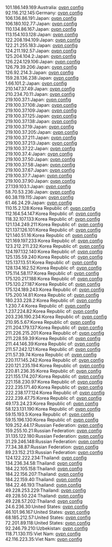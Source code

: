 101.186.149.169:Australia: [ovpn config](vpn/101_186_149_169.ovpn)  
92.116.212.145:Germany: [ovpn config](vpn/92_116_212_145.ovpn)  
106.136.86.191:Japan: [ovpn config](vpn/106_136_86_191.ovpn)  
106.180.102.77:Japan: [ovpn config](vpn/106_180_102_77.ovpn)  
110.134.86.167:Japan: [ovpn config](vpn/110_134_86_167.ovpn)  
113.154.103.128:Japan: [ovpn config](vpn/113_154_103_128.ovpn)  
122.208.194.109:Japan: [ovpn config](vpn/122_208_194_109.ovpn)  
122.21.255.183:Japan: [ovpn config](vpn/122_21_255_183.ovpn)  
124.211.192.57:Japan: [ovpn config](vpn/124_211_192_57.ovpn)  
125.204.104.2:Japan: [ovpn config](vpn/125_204_104_2.ovpn)  
126.224.129.106:Japan: [ovpn config](vpn/126_224_129_106.ovpn)  
126.79.39.206:Japan: [ovpn config](vpn/126_79_39_206.ovpn)  
126.92.214.3:Japan: [ovpn config](vpn/126_92_214_3.ovpn)  
159.28.136.238:Japan: [ovpn config](vpn/159_28_136_238.ovpn)  
1.66.101.2:Japan: [ovpn config](vpn/1_66_101_2.ovpn)  
210.147.37.49:Japan: [ovpn config](vpn/210_147_37_49.ovpn)  
210.234.70.11:Japan: [ovpn config](vpn/210_234_70_11.ovpn)  
219.100.37.1:Japan: [ovpn config](vpn/219_100_37_1.ovpn)  
219.100.37.108:Japan: [ovpn config](vpn/219_100_37_108.ovpn)  
219.100.37.109:Japan: [ovpn config](vpn/219_100_37_109.ovpn)  
219.100.37.125:Japan: [ovpn config](vpn/219_100_37_125.ovpn)  
219.100.37.138:Japan: [ovpn config](vpn/219_100_37_138.ovpn)  
219.100.37.19:Japan: [ovpn config](vpn/219_100_37_19.ovpn)  
219.100.37.205:Japan: [ovpn config](vpn/219_100_37_205.ovpn)  
219.100.37.211:Japan: [ovpn config](vpn/219_100_37_211.ovpn)  
219.100.37.213:Japan: [ovpn config](vpn/219_100_37_213.ovpn)  
219.100.37.22:Japan: [ovpn config](vpn/219_100_37_22.ovpn)  
219.100.37.4:Japan: [ovpn config](vpn/219_100_37_4.ovpn)  
219.100.37.50:Japan: [ovpn config](vpn/219_100_37_50.ovpn)  
219.100.37.58:Japan: [ovpn config](vpn/219_100_37_58.ovpn)  
219.100.37.67:Japan: [ovpn config](vpn/219_100_37_67.ovpn)  
219.100.37.7:Japan: [ovpn config](vpn/219_100_37_7.ovpn)  
219.100.37.90:Japan: [ovpn config](vpn/219_100_37_90.ovpn)  
27.139.103.1:Japan: [ovpn config](vpn/27_139_103_1.ovpn)  
58.70.53.236:Japan: [ovpn config](vpn/58_70_53_236.ovpn)  
60.38.119.115:Japan: [ovpn config](vpn/60_38_119_115.ovpn)  
61.46.24.29:Japan: [ovpn config](vpn/61_46_24_29.ovpn)  
110.15.2.128:Korea Republic of: [ovpn config](vpn/110_15_2_128.ovpn)  
112.164.54.147:Korea Republic of: [ovpn config](vpn/112_164_54_147.ovpn)  
118.32.107.133:Korea Republic of: [ovpn config](vpn/118_32_107_133.ovpn)  
121.134.249.211:Korea Republic of: [ovpn config](vpn/121_134_249_211.ovpn)  
121.137.126.101:Korea Republic of: [ovpn config](vpn/121_137_126_101.ovpn)  
121.140.51.16:Korea Republic of: [ovpn config](vpn/121_140_51_16.ovpn)  
121.169.197.233:Korea Republic of: [ovpn config](vpn/121_169_197_233.ovpn)  
123.212.211.232:Korea Republic of: [ovpn config](vpn/123_212_211_232.ovpn)  
124.197.132.140:Korea Republic of: [ovpn config](vpn/124_197_132_140.ovpn)  
125.135.59.240:Korea Republic of: [ovpn config](vpn/125_135_59_240.ovpn)  
125.137.13.51:Korea Republic of: [ovpn config](vpn/125_137_13_51.ovpn)  
128.134.162.52:Korea Republic of: [ovpn config](vpn/128_134_162_52.ovpn)  
175.114.58.117:Korea Republic of: [ovpn config](vpn/175_114_58_117.ovpn)  
175.120.217.188:Korea Republic of: [ovpn config](vpn/175_120_217_188.ovpn)  
175.120.27.187:Korea Republic of: [ovpn config](vpn/175_120_27_187.ovpn)  
175.124.189.243:Korea Republic of: [ovpn config](vpn/175_124_189_243.ovpn)  
175.200.14.81:Korea Republic of: [ovpn config](vpn/175_200_14_81.ovpn)  
180.233.228.2:Korea Republic of: [ovpn config](vpn/180_233_228_2.ovpn)  
1.230.7.4:Korea Republic of: [ovpn config](vpn/1_230_7_4.ovpn)  
1.237.224.82:Korea Republic of: [ovpn config](vpn/1_237_224_82.ovpn)  
203.236.190.234:Korea Republic of: [ovpn config](vpn/203_236_190_234.ovpn)  
210.95.5.67:Korea Republic of: [ovpn config](vpn/210_95_5_67.ovpn)  
211.204.179.137:Korea Republic of: [ovpn config](vpn/211_204_179_137.ovpn)  
211.226.215.201:Korea Republic of: [ovpn config](vpn/211_226_215_201.ovpn)  
211.228.59.39:Korea Republic of: [ovpn config](vpn/211_228_59_39.ovpn)  
211.44.146.39:Korea Republic of: [ovpn config](vpn/211_44_146_39.ovpn)  
211.57.242.121:Korea Republic of: [ovpn config](vpn/211_57_242_121.ovpn)  
211.57.39.74:Korea Republic of: [ovpn config](vpn/211_57_39_74.ovpn)  
220.117.145.242:Korea Republic of: [ovpn config](vpn/220_117_145_242.ovpn)  
220.121.235.194:Korea Republic of: [ovpn config](vpn/220_121_235_194.ovpn)  
220.81.236.35:Korea Republic of: [ovpn config](vpn/220_81_236_35.ovpn)  
221.155.174.207:Korea Republic of: [ovpn config](vpn/221_155_174_207.ovpn)  
221.158.230.97:Korea Republic of: [ovpn config](vpn/221_158_230_97.ovpn)  
222.235.171.40:Korea Republic of: [ovpn config](vpn/222_235_171_40.ovpn)  
222.238.177.124:Korea Republic of: [ovpn config](vpn/222_238_177_124.ovpn)  
222.239.47.75:Korea Republic of: [ovpn config](vpn/222_239_47_75.ovpn)  
49.173.24.23:Korea Republic of: [ovpn config](vpn/49_173_24_23.ovpn)  
58.123.131.190:Korea Republic of: [ovpn config](vpn/58_123_131_190.ovpn)  
59.15.193.5:Korea Republic of: [ovpn config](vpn/59_15_193_5.ovpn)  
59.15.196.130:Korea Republic of: [ovpn config](vpn/59_15_196_130.ovpn)  
109.252.44.17:Russian Federation: [ovpn config](vpn/109_252_44_17.ovpn)  
159.255.10.21:Russian Federation: [ovpn config](vpn/159_255_10_21.ovpn)  
31.135.122.180:Russian Federation: [ovpn config](vpn/31_135_122_180.ovpn)  
31.29.246.148:Russian Federation: [ovpn config](vpn/31_29_246_148.ovpn)  
77.34.38.87:Russian Federation: [ovpn config](vpn/77_34_38_87.ovpn)  
89.23.152.213:Russian Federation: [ovpn config](vpn/89_23_152_213.ovpn)  
124.122.222.234:Thailand: [ovpn config](vpn/124_122_222_234.ovpn)  
134.236.34.58:Thailand: [ovpn config](vpn/134_236_34_58.ovpn)  
184.22.105.158:Thailand: [ovpn config](vpn/184_22_105_158.ovpn)  
184.22.156.207:Thailand: [ovpn config](vpn/184_22_156_207.ovpn)  
184.22.159.40:Thailand: [ovpn config](vpn/184_22_159_40.ovpn)  
184.22.46.193:Thailand: [ovpn config](vpn/184_22_46_193.ovpn)  
49.228.253.229:Thailand: [ovpn config](vpn/49_228_253_229.ovpn)  
49.228.50.224:Thailand: [ovpn config](vpn/49_228_50_224.ovpn)  
49.228.57.202:Thailand: [ovpn config](vpn/49_228_57_202.ovpn)  
24.6.236.30:United States: [ovpn config](vpn/24_6_236_30.ovpn)  
46.101.96.167:United States: [ovpn config](vpn/46_101_96_167.ovpn)  
68.185.212.57:United States: [ovpn config](vpn/68_185_212_57.ovpn)  
72.201.89.118:United States: [ovpn config](vpn/72_201_89_118.ovpn)  
92.246.79.210:Uzbekistan: [ovpn config](vpn/92_246_79_210.ovpn)  
118.71.130.115:Viet Nam: [ovpn config](vpn/118_71_130_115.ovpn)  
42.116.223.35:Viet Nam: [ovpn config](vpn/42_116_223_35.ovpn)  
